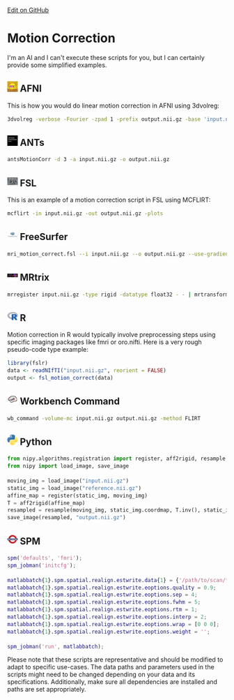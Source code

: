 [Edit on GitHub](https://github.com/childmindresearch/NeuRosetta/edit/main/src/image_preprocessing/motion_correction.md)
# Motion Correction

I'm an AI and I can't execute these scripts for you, but I can certainly provide some simplified examples.

## <img src="../icons/afni.png" height="24px" /> AFNI

This is how you would do linear motion correction in AFNI using 3dvolreg:

```bash
3dvolreg -verbose -Fourier -zpad 1 -prefix output.nii.gz -base 'input.nii.gz[0]' input.nii.gz
```

## <img src="../icons/ants.png" height="24px" /> ANTs
```bash
antsMotionCorr -d 3 -a input.nii.gz -o output.nii.gz
```

## <img src="../icons/fsl.png" height="24px" /> FSL

This is an example of a motion correction script in FSL using MCFLIRT:
```bash
mcflirt -in input.nii.gz -out output.nii.gz -plots
```

## <img src="../icons/freesurfer.png" height="24px" /> FreeSurfer
```bash
mri_motion_correct.fsl --i input.nii.gz --o output.nii.gz --use-gradient
```

## <img src="../icons/mrtrix.png" height="24px" /> MRtrix
```bash
mrregister input.nii.gz -type rigid -datatype float32 - - | mrtransform input.nii.gz -linear - -template input.nii.gz output.nii.gz
```

## <img src="../icons/r.png" height="24px" /> R

Motion correction in R would typically involve preprocessing steps using specific imaging packages like fmri or oro.nifti. Here is a very rough pseudo-code type example:
```R
library(fslr)
data <- readNIfTI("input.nii.gz", reorient = FALSE)
output <- fsl_motion_correct(data)
```

## <img src="../icons/workbench_command.png" height="24px" /> Workbench Command
```bash
wb_command -volume-mc input.nii.gz output.nii.gz -method FLIRT
```

## <img src="../icons/python.png" height="24px" /> Python

```python
from nipy.algorithms.registration import register, aff2rigid, resample
from nipy import load_image, save_image

moving_img = load_image("input.nii.gz")
static_img = load_image("reference.nii.gz")
affine_map = register(static_img, moving_img)
T = aff2rigid(affine_map)
resampled = resample(moving_img, static_img.coordmap, T.inv(), static_img.shape)
save_image(resampled, "output.nii.gz")
```

## <img src="../icons/spm.png" height="24px" /> SPM
```MATLAB
spm('defaults', 'fmri');
spm_jobman('initcfg');

matlabbatch{1}.spm.spatial.realign.estwrite.data{1} = {'/path/to/scan/*'};
matlabbatch{1}.spm.spatial.realign.estwrite.eoptions.quality = 0.9;
matlabbatch{1}.spm.spatial.realign.estwrite.eoptions.sep = 4;
matlabbatch{1}.spm.spatial.realign.estwrite.eoptions.fwhm = 5;
matlabbatch{1}.spm.spatial.realign.estwrite.eoptions.rtm = 1;
matlabbatch{1}.spm.spatial.realign.estwrite.eoptions.interp = 2;
matlabbatch{1}.spm.spatial.realign.estwrite.eoptions.wrap = [0 0 0];
matlabbatch{1}.spm.spatial.realign.estwrite.eoptions.weight = '';

spm_jobman('run', matlabbatch);
```

Please note that these scripts are representative and should be modified to adapt to specific use-cases. The data paths and parameters used in the scripts might need to be changed depending on your data and its specifications. Additionally, make sure all dependencies are installed and paths are set appropriately.